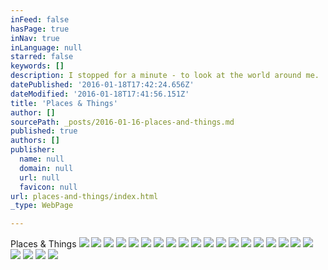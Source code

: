 ```yaml
---
inFeed: false
hasPage: true
inNav: true
inLanguage: null
starred: false
keywords: []
description: I stopped for a minute - to look at the world around me.
datePublished: '2016-01-18T17:42:24.656Z'
dateModified: '2016-01-18T17:41:56.151Z'
title: 'Places & Things'
author: []
sourcePath: _posts/2016-01-16-places-and-things.md
published: true
authors: []
publisher:
  name: null
  domain: null
  url: null
  favicon: null
url: places-and-things/index.html
_type: WebPage

---
```

Places & Things
![](https://the-grid-user-content.s3-us-west-2.amazonaws.com/d6f3c43a-55a7-4384-909c-26366a1328d0.png)
![](https://the-grid-user-content.s3-us-west-2.amazonaws.com/cab52720-19d6-4d62-bce9-359249ecb697.png)
![](https://the-grid-user-content.s3-us-west-2.amazonaws.com/eee7d15a-4074-4570-bdb9-5fe34790b8ae.png)
![](https://the-grid-user-content.s3-us-west-2.amazonaws.com/14e699d4-992c-4143-8a42-6220e648f8a1.png)
![](https://the-grid-user-content.s3-us-west-2.amazonaws.com/0a0ee774-ba37-47bd-b6aa-efc1876f4732.png)
![](https://the-grid-user-content.s3-us-west-2.amazonaws.com/30d4a88d-e94a-4919-a3c0-f9257a106c1f.png)
![](https://the-grid-user-content.s3-us-west-2.amazonaws.com/220b1188-6506-46e6-8a04-390b98cfe8b4.png)
![](https://the-grid-user-content.s3-us-west-2.amazonaws.com/54ef60b3-4b90-47a8-8a0e-f1776a3f33f8.png)
![](https://the-grid-user-content.s3-us-west-2.amazonaws.com/64a9dff3-515d-4110-84a3-dbdf7302ab87.png)
![](https://the-grid-user-content.s3-us-west-2.amazonaws.com/042fa3f9-32d0-4eb2-b586-fa06ee1048f7.png)
![](https://the-grid-user-content.s3-us-west-2.amazonaws.com/aa2cb1e4-c2cf-414e-9684-327bbce32248.png)
![](https://the-grid-user-content.s3-us-west-2.amazonaws.com/1885ac2a-9f52-470d-9aae-f8290f32ff46.png)
![](https://the-grid-user-content.s3-us-west-2.amazonaws.com/1d773938-d2b1-4980-a98a-8620aac91a21.png)
![](https://the-grid-user-content.s3-us-west-2.amazonaws.com/475de98f-92af-449b-a027-aca9c2d62634.png)
![](https://the-grid-user-content.s3-us-west-2.amazonaws.com/1ef7a2c2-67ce-4727-a703-a0b17014681b.png)
![](https://the-grid-user-content.s3-us-west-2.amazonaws.com/b6b26f49-4801-43fd-9298-68a152b6e126.png)
![](https://the-grid-user-content.s3-us-west-2.amazonaws.com/dfb42965-9154-4a9e-9150-3439f3373b79.png)
![](https://the-grid-user-content.s3-us-west-2.amazonaws.com/1af89c51-5e5b-4289-af7e-f58007db22b0.png)
![](https://the-grid-user-content.s3-us-west-2.amazonaws.com/14165fa0-7fb9-413f-b3f8-6f703c2099e8.png)
![](https://the-grid-user-content.s3-us-west-2.amazonaws.com/6f06c700-d2b4-4944-98e9-d4e435dbc91c.png)
![](https://the-grid-user-content.s3-us-west-2.amazonaws.com/a4722fa8-5c76-478a-aae9-33051f877867.png)
![](https://the-grid-user-content.s3-us-west-2.amazonaws.com/c348d1c6-2bf3-4591-b952-7ac121bf362a.png)
![](https://the-grid-user-content.s3-us-west-2.amazonaws.com/95243ad9-e905-4916-8a9a-2c50f3837b61.png)